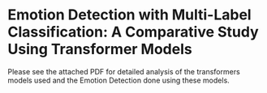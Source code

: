 # Emotion Detection with Multi-Label Classification: A Comparative Study Using Transformer Models

Please see the attached PDF for detailed analysis of the transformers models used and the Emotion Detection done using these models.
